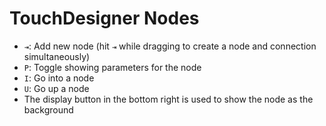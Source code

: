 # TouchDesigner Nodes

- `⇥`: Add new node (hit `⇥` while dragging to create a node and connection simultaneously)
- `P`: Toggle showing parameters for the node
- `I`: Go into a node
- `U`: Go up a node
- The display button in the bottom right is used to show the node as the background
